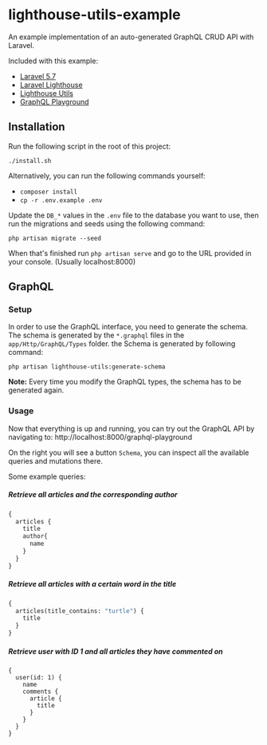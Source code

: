 # lighthouse-utils-example
An example implementation of an auto-generated GraphQL CRUD API with Laravel.

Included with this example:
* [Laravel 5.7](https://laravel.com/docs/5.7) 
* [Laravel Lighthouse](https://github.com/nuwave/lighthouse)
* [Lighthouse Utils](https://github.com/deInternetJongens/Lighthouse-Utils/)
* [GraphQL Playground](https://github.com/mll-lab/laravel-graphql-playground)

## Installation

Run the following script in the root of this project:

`./install.sh`

Alternatively, you can run the following commands yourself:

* `composer install`
* `cp -r .env.example .env`

Update the `DB_*` values in the `.env` file to the database you want to use, 
then run the migrations and seeds using the following command:

`php artisan migrate --seed`

When that's finished run `php artisan serve` and go to the URL provided in your console.
(Usually localhost:8000)

## GraphQL

### Setup
In order to use the GraphQL interface, you need to generate the schema.
The schema is generated by the `*.graphql` files in the `app/Http/GraphQL/Types` folder.
the Schema is generated by following command:

`php artisan lighthouse-utils:generate-schema`

**Note:** Every time you modify the GraphQL types, the schema has to be generated again.

### Usage
Now that everything is up and running, you can try out the GraphQL API by navigating to:
http://localhost:8000/graphql-playground

On the right you will see a button `Schema`, you can inspect all the available queries and mutations there.

Some example queries:

##### Retrieve all articles and the corresponding author
```graphql
{
  articles {
    title
    author{
      name
    }
  }
}
```

##### Retrieve all articles with a certain word in the title
```graphql
{
  articles(title_contains: "turtle") {
    title
  }
}
```

##### Retrieve user with ID 1 and all articles they have commented on
```
{
  user(id: 1) {
    name
    comments {
      article {
        title
      }
    }
  }
}
```
